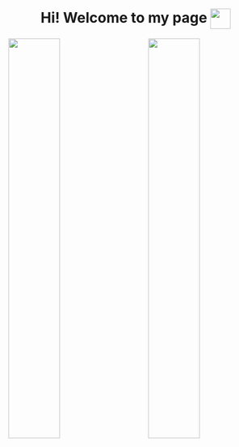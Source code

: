 <h1 align="center">
  Hi! Welcome to my page
  <a target="_blank">
    <img align= "center" width= "40" src= "https://cdn.discordapp.com/emojis/816106291993903134.gif?v=1"/>
  </a>
</h1>

<img align="left" src="https://github-readme-stats.vercel.app/api?username=jcsumlin&theme=dark&show_icons=true" width="45%"/>
<img align="right" src="https://github-readme-stats.vercel.app/api/top-langs/?username=jcsumlin&layout=compact&theme=dark" width="45%"/>


<!--
**jcsumlin/jcsumlin** is a ✨ _special_ ✨ repository because its `README.md` (this file) appears on your GitHub profile.

Here are some ideas to get you started:

- 🔭 I’m currently working on ...
- 🌱 I’m currently learning ...
- 👯 I’m looking to collaborate on ...
- 🤔 I’m looking for help with ...
- 💬 Ask me about ...
- 📫 How to reach me: ...
- 😄 Pronouns: ...
- ⚡ Fun fact: ...
-->
